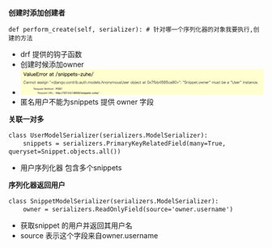 



**创建时添加创建者**

```
def perform_create(self, serializer): # 针对哪一个序列化器的对象我要执行,创建的方法
```

* drf 提供的钩子函数
* 创建时候添加owner
* ![image-20210408195932767](assets/image-20210408195932767.png)
* 匿名用户不能为snippets 提供 owner 字段



**关联一对多**

```
class UserModelSerializer(serializers.ModelSerializer):
    snippets = serializers.PrimaryKeyRelatedField(many=True, queryset=Snippet.objects.all())
```

* 用户序列化器 包含多个snippets 



**序列化器返回用户**

```
class SnippetModelSerializer(serializers.ModelSerializer):
    owner = serializers.ReadOnlyField(source='owner.username')

```

* 获取snippet 的用户并返回其用户名
* source 表示这个字段来自owner.username

